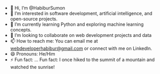 - 👋 Hi, I’m @HabiburSumon
- 👀 I’m interested in software development, artificial intelligence, and open-source projects.
- 🌱 I’m currently learning Python and exploring machine learning concepts.
- 💞️ I’m looking to collaborate on web development projects and data
- 📫 How to reach me: You can email me at webdeveloperhabibur@gmail.com or connect with me on LinkedIn.
- 😄 Pronouns: He/Him
- ⚡ Fun fact: ...
Fun fact: I once hiked to the summit of a mountain and watched the sunrise!
<!---
HabiburSumon/HabiburSumon is a ✨ special ✨ repository because its `README.md` (this file) appears on your GitHub profile.
You can click the Preview link to take a look at your changes.
--->
